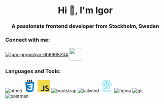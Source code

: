<h1 align="center">Hi 👋, I'm Igor</h1>
<h3 align="center">A passionate frontend developer from Stockholm, Sweden</h3>

<h3 align="left">Connect with me:</h3>

<p align="left">
<a href="https://linkedin.com/in/igor-grypishyn-6b9998204" target="blank"><img align="center" src="https://raw.githubusercontent.com/rahuldkjain/github-profile-readme-generator/master/src/images/icons/Social/linked-in-alt.svg" alt="igor-grypishyn-6b9998204" height="40" width="40" /></a>
<a href="http://igordev.se/" target="blank"><img align="center" src="https://lh3.googleusercontent.com/pw/AP1GczO1-pFSt32h-5aOMJGEdvV2D0-p6HRn_Ge5cHcrIwyaS-SR0sciXxXPbww6GQisrE_AZVfWV37uYNIGCBbUpLmKff88EncVXeB2luy0v9BOXOM_eGi6JmkqudB-e7OortNhIj9u4znimFAuFeTZeu4pEKG4suiA14OV8g84o4tOndlYj-aTXfXialsma-VISv6gYBnNSUoOJKR5f10iPkBo1HY3sAGwjnjMIxxkzsGWzgLBq-PLUtdJFVkUp2kEYkDRdUPdrm6oAUDt8z2ikJGJwwX3pd3H-0brutqgzYiH9t3xNSle6MWBmFWR0KxblS573aMF9eJlGnnF2o-9rj8Q53bXlmed83vmtxeHMWDsb9FU6a48SaB9-ZsOHfoCDR4NPrMbGjp-3-26F7hgPbHM6vDA4ca-JgALXt1xlce5D14fO_4nL_WWTxFOqjd9vw774a9YBU-e5wVs-9Yph8TH703PV7gOjK3BED7wIUiVPcxy-WL1A3hkQ4yIu9x5wYzOEGtg1Wl2Ion1TJ9BmUChWlWARVVFqyh7nEiqpVkyv1WzkR8r6xvFBFh9JQ2fOR2F6ogAqXgVrkSGDooNwk9uRjz6FcW3QHo1niRXxSJDNViT-PVfiEFWa4d5MeJMMbuhqcINjcE3-gnXqLfo4sX-ZU9Hf-dJQ9EkSH8ikmvl6uXafD6iRpZ3YOv4-CUQiWPI_hJUA08BPbtH2PC_vItF2J6pJpU9FNlnsFg6vxoYZydu8JGPMfYI32F0MuyfftfyAzXri6AD0_tEl_0m7SfnvNJKcz1nb8xla-vrgwUOrrQxkdvpinj-GLIsuxPVhHZDI7m46rbzwdqn6Yp8qUslbzHl7zAaqbhqyVBy26AAldHAbe2viMTTMi-VwHDjxfqq0i7hm_2_ve7Z6b4yBLi3d8zsEVMoMeBeyjPgX-WoLuud9rDYDNGYh3ei2dc=w512-h512-s-no-gm?authuser=0" height="40" width="40" /></a>
</p>

<h3 align="left">Languages and Tools:</h3>

<p align="left">
<img src="https://lh3.googleusercontent.com/pw/AP1GczMSZWytG4gX7KFNL32cKyCCw5WUgOlnOOea1Dt_ADAJAZGqQ2J2bj3mEyI8_jD1eWmcXdQ-PWnYvW5VFp6x9reqb-ZUx8G2rGy5pR2ecIGMesJ-XnQM5iloA49blO-VnTXjy4nw7otV1XwqCbpwGojaQKwpLqsOz6ska3mlVHhs9ZSUxbayBq7KwYyI8mc1qkLf0d8uubiCrX-EA9FlaoNh4V3iwGX6-zM7rZNWoSiTwpom8JY93EhivFhMror2Rt2PWbXD9rnaqXdVluQ7BLDf5mQP5FbF_2ia_SVuLRHr9b1wmCf582gQ31coV0Nua2bEze8vDKcHkL1RlRCtEqQ3o1pTnY5Zf2iXEfBSyJs5uXrKqO0lb6hiyBThBmIuyChrsMT-h-CWG46UBnNev8pIpgcq7SE5kF8QOkLi9d2TIMJ2c6DRNNIkgpTLjyhtlQNDxQl_G3ke_AU3JE8R3A78KW3sjxZntYxzxXFJ2_ASGxgxMudmzr0Vu8QVptz4baEgvNjUn9O13uiFqEDltdOQI_gWni6eGlRd2be1Vp9PfcgN1e02-tmxC7ZC7yoojQVePYidaR0dwn-n51M45tgQ_0hwemGepz20RVmFp9MlEOZnOOO79EAiYMBTSPO4CaE6PCePH8Ubd8IPlvnpdrM1k0nEH9RzAka1Vd4C35-09Wy6p7sHYuP_38TDkVibzu2p_IRCfW7zdph0n7sa3SqmCil1xvFDPYvZByGhb0IOwMQElEGOy5LHMa3PBzO4bg4VzgP6GRyI0baQoT3p1cidjl4yd5zv7xFSC3nDvIGSI0tb32Zg7hIVFdAo8251ZcDgGS_wG5hV7HmdIMsgzzOkFD_NEclPnJ92qzImVnfrlpFJBpHrfMR4Z6mJjL2cgNF_kbdpAlKFI0v161pMQPxHyc3NsD3cr7tjkdaTik5Hgm41vnHQ4VexixT2Zg=w1530-h1530-s-no-gm?authuser=0" alt="html5" width="40" height="40"/>
<img src="https://raw.githubusercontent.com/devicons/devicon/master/icons/css3/css3-original-wordmark.svg" alt="css3" width="40" height="40"/>
<img src="https://raw.githubusercontent.com/devicons/devicon/master/icons/javascript/javascript-original.svg" alt="javascript" width="40" height="40"/>
<img src="https://lh3.googleusercontent.com/pw/AP1GczOyWw9e4wZdw9T3H1G50C0gXgen_OMBNhkLszLyT4oZ9PSgJXfJsYdP1aJrpHnVi5GB_9DOcuj9AmV-z4wqXjC0qDTLlN8yTIM9aEEhhzzA_6L5pbtUSnBj8NvM9-mgTFmrghJZVMrWUe61yT-pb3cUz9y78dJuzJxNRko_4kIQfyemLCI3oTJfjEYh1D0p8vk8xChDgEPgmB1ZevBcly6B6UtFr42eGEaicTJq9VECQ7zg4eq8iEFPpgcOeKDrh_nWqPiEsIGNZDORMQ2-doyPHQ3S-6RUAKVk6x43uhPZLKJmO3zq2dP9OEGeRx7_FVj_fF3Anbo0PLIsIibjrzp1SpouTQDJLsaNQawA2wCRMeDS5WqhPVyctGldiRf1gO-n6GckyWcNCFxZFViHs8B5HOItrOvy0EqcOjPr2W_iRiqdtDHqMskEV9spKe3WMtY0VVi_oK97eULMzHCmKotf5QBIl1pyu0rxzUXjXFVjP5ePM7PB4hVSKiAOzrReArt7NELbGf-_74crynjr5Y8JNHD2hEVO5OI3mUSgyH0viTdOq0sk5TmzViMeSqnE2Fh8FPF_BNIvZR1ZGySw41Cy5sBqhCIn7U_MUSvTC7ERCfvSAP_tgjCGQfsIGSj8feNYXceZ44LTfzxmzQ-8b4G2hUiOZc0_PhhzTfSlRDFhyEHGVDb5CFP3KZiFnAd8a3bGv2BZD5kPCmJOOex4SA9ZB1EzWph7CKTA23HV1cpUQloPUzkK6-tt-FcLkYgk1BA5As0TcrxqJ-BjGH1RNdxEspzkzrUbenLZlqHbwUtUkprN5BxgtuhPEGJ1iywtqGVoib3ebDpXNtRwHKfU1H_sdOWj-R8FJJkM1o_nemWua6q7maWfHjtXeuAZruSRip51wFBbpRaZQEVo_yiKuGXu3F3Q1-rXXQtIWgjzLr61dMw27plTOvbEJl5Wpw=w1181-h941-s-no-gm?authuser=0" alt="bootstrap" width="50" height="40"/>
<img src="https://www.vectorlogo.zone/logos/tailwindcss/tailwindcss-icon.svg" alt="tailwind" width="40" height="40"/>
<img src="https://raw.githubusercontent.com/devicons/devicon/master/icons/react/react-original-wordmark.svg" alt="react" width="40" height="40"/>

<img src="https://www.vectorlogo.zone/logos/figma/figma-icon.svg" alt="figma" width="40" height="40"/>
<img src="https://www.vectorlogo.zone/logos/git-scm/git-scm-icon.svg" alt="git" width="40" height="40"/>
<img src="https://www.vectorlogo.zone/logos/getpostman/getpostman-icon.svg" alt="postman" width="40" height="40"/>
</p>
